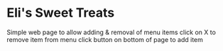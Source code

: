 # Eli's Sweet Treats

Simple web page to allow adding & removal of menu items 
click on X to remove item from menu
click button on bottom of page to add item